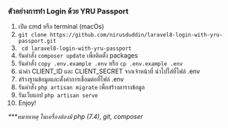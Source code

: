 ### ตัวอย่างการทำ Login ด้วย YRU Passport

1. เปิด cmd หรือ terminal (macOs)
2. ```git clone https://github.com/nirusduddin/laravel8-login-with-yru-passport.git```
3. ``` cd laravel8-login-with-yru-passport```
4. รันคำสั่ง ```composer update``` เพื่อติดตั้ง packages
5. รันคำสั่ง ```copy .env.example .env``` หรือ ```cp .env.example .env```
6. นำค่า CLIENT_ID และ CLIENT_SECRET จากเจ้าหน้าที่ นำไปใส่ที่ไฟล์ .env
7. สร้างฐานข้อมูลและตั้งค่าการเชื่อมต่อที่ไฟล์ .env
8. รันคำสั่ง ```php artisan migrate``` เพื่อสร้างตารางข้อมูล
9. รันเว็บแอป ```php artisan serve```
10. Enjoy!


<i>***หมายเหตุ ในเครื่องต้องมี php (7.4), git, composer</i>
